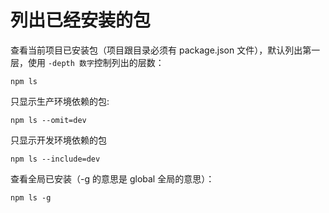 # 列出已经安装的包
查看当前项目已安装包（项目跟目录必须有 package.json 文件），默认列出第一层，使用 ```-depth 数字```控制列出的层数：
```
npm ls
```
只显示生产环境依赖的包:
```
npm ls --omit=dev
```
只显示开发环境依赖的包
```
npm ls --include=dev
```
查看全局已安装（-g 的意思是 global 全局的意思）：
```
npm ls -g
```

